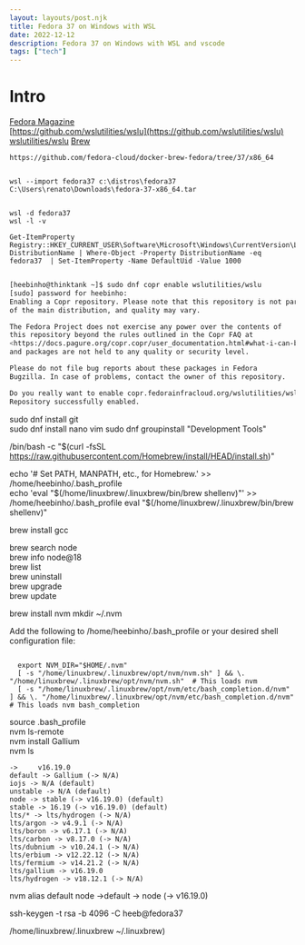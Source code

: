```yaml
---
layout: layouts/post.njk
title: Fedora 37 on Windows with WSL
date: 2022-12-12
description: Fedora 37 on Windows with WSL and vscode
tags: ["tech"]
---  
```

# Intro   
[Fedora Magazine](https://fedoramagazine.org/wsl-fedora-33/)  
[https://github.com/wslutilities/wslu](https://github.com/wslutilities/wslu)  
[wslutilities/wslu](https://copr.fedorainfracloud.org/coprs/wslutilities/wslu/)
[Brew](https://fedoramagazine.org/using-homebrew-package-manager-on-fedora-linux/)




```
https://github.com/fedora-cloud/docker-brew-fedora/tree/37/x86_64


wsl --import fedora37 c:\distros\fedora37 C:\Users\renato\Downloads\fedora-37-x86_64.tar


wsl -d fedora37
wsl -l -v

Get-ItemProperty Registry::HKEY_CURRENT_USER\Software\Microsoft\Windows\CurrentVersion\Lxss\*\ DistributionName | Where-Object -Property DistributionName -eq fedora37  | Set-ItemProperty -Name DefaultUid -Value 1000
```



```bash

[heebinho@thinktank ~]$ sudo dnf copr enable wslutilities/wslu
[sudo] password for heebinho:
Enabling a Copr repository. Please note that this repository is not part
of the main distribution, and quality may vary.

The Fedora Project does not exercise any power over the contents of
this repository beyond the rules outlined in the Copr FAQ at
<https://docs.pagure.org/copr.copr/user_documentation.html#what-i-can-build-in-copr>,
and packages are not held to any quality or security level.

Please do not file bug reports about these packages in Fedora
Bugzilla. In case of problems, contact the owner of this repository.

Do you really want to enable copr.fedorainfracloud.org/wslutilities/wslu? [y/N]: y
Repository successfully enabled.

```


sudo dnf install git  
sudo dnf install nano vim 
sudo dnf groupinstall "Development Tools"  

/bin/bash -c "$(curl -fsSL https://raw.githubusercontent.com/Homebrew/install/HEAD/install.sh)"  

echo '# Set PATH, MANPATH, etc., for Homebrew.' >> /home/heebinho/.bash_profile  
echo 'eval "$(/home/linuxbrew/.linuxbrew/bin/brew shellenv)"' >> /home/heebinho/.bash_profile  
eval "$(/home/linuxbrew/.linuxbrew/bin/brew shellenv)"  

brew install gcc  

brew search node  
brew info node@18  
brew list  
brew uninstall <formula>  
brew upgrade <formula>  
brew update  


brew install nvm 
mkdir ~/.nvm  

Add the following to /home/heebinho/.bash_profile or your desired shell configuration file:  
```

  export NVM_DIR="$HOME/.nvm"
  [ -s "/home/linuxbrew/.linuxbrew/opt/nvm/nvm.sh" ] && \. "/home/linuxbrew/.linuxbrew/opt/nvm/nvm.sh"  # This loads nvm
  [ -s "/home/linuxbrew/.linuxbrew/opt/nvm/etc/bash_completion.d/nvm" ] && \. "/home/linuxbrew/.linuxbrew/opt/nvm/etc/bash_completion.d/nvm"  # This loads nvm bash_completion
```

source .bash_profile  
nvm ls-remote  
nvm install Gallium  
nvm ls  
```
->     v16.19.0
default -> Gallium (-> N/A)
iojs -> N/A (default)
unstable -> N/A (default)
node -> stable (-> v16.19.0) (default)
stable -> 16.19 (-> v16.19.0) (default)
lts/* -> lts/hydrogen (-> N/A)
lts/argon -> v4.9.1 (-> N/A)
lts/boron -> v6.17.1 (-> N/A)
lts/carbon -> v8.17.0 (-> N/A)
lts/dubnium -> v10.24.1 (-> N/A)
lts/erbium -> v12.22.12 (-> N/A)
lts/fermium -> v14.21.2 (-> N/A)
lts/gallium -> v16.19.0
lts/hydrogen -> v18.12.1 (-> N/A)
```


nvm alias default node
->default -> node (-> v16.19.0)


ssh-keygen -t rsa -b 4096 -C heeb@fedora37


/home/linuxbrew/.linuxbrew 
~/.linuxbrew)

